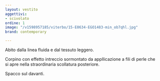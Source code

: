 ```yaml
---
layout: vestito
aggettivi:
- scivolato
ordine: 1
image: "/v1598957185/viterbo/15-E0634-EGO1483-min_ob7qhl.jpg"
brand: contemporary

---
```

Abito dalla linea fluida e dal tessuto leggero.

Corpino con effetto intreccio sormontato da appllicazione a fili di perle che si apre nella straordinaria scollatura posteriore.

Spacco sul davanti.